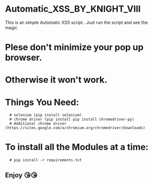 # Automatic_XSS_BY_KNIGHT_VIII

This is an simple Automatic XSS script..
Just run the script and see the magic

# Plese don't minimize your pop up browser.
# Otherwise it won't work.

# Things You Need:
      # selenium (pip install selenium)
      # chrome driver (pip install pip install chromedriver-py)
      # Additional chrome driver (https://sites.google.com/a/chromium.org/chromedriver/downloads)
      
# To install all the Modules at a time:
      # pip install -r requirements.txt

## Enjoy 😘😘
